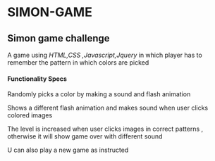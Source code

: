 # SIMON-GAME
<h2>Simon game challenge</h2>
A game using <i>HTML,CSS ,Javascript,Jquery </i> in which player has to remember the pattern in which colors are picked
<h4>Functionality Specs</h4>
   <p> Randomly picks a color by making a sound and flash animation</p>
   <p> Shows a different flash animation and makes sound when user clicks colored images</p>
   <p> The level is increased when user clicks images in correct patterns 
     , otherwise it will show game over with different sound </p>
   <p>  U can also play a new game as instructed</p>

